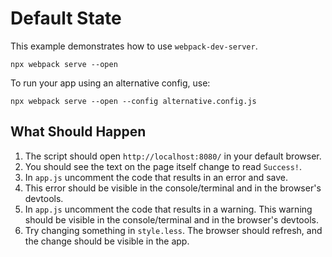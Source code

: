 # Default State

This example demonstrates how to use `webpack-dev-server`.

```console
npx webpack serve --open
```

To run your app using an alternative config, use:

```console
npx webpack serve --open --config alternative.config.js
```

## What Should Happen

1. The script should open `http://localhost:8080/` in your default browser.
2. You should see the text on the page itself change to read `Success!`.
3. In `app.js` uncomment the code that results in an error and save.
4. This error should be visible in the console/terminal and in the browser's devtools.
5. In `app.js` uncomment the code that results in a warning. This warning should
   be visible in the console/terminal and in the browser's devtools.
6. Try changing something in `style.less`. The browser should refresh, and the
   change should be visible in the app.
